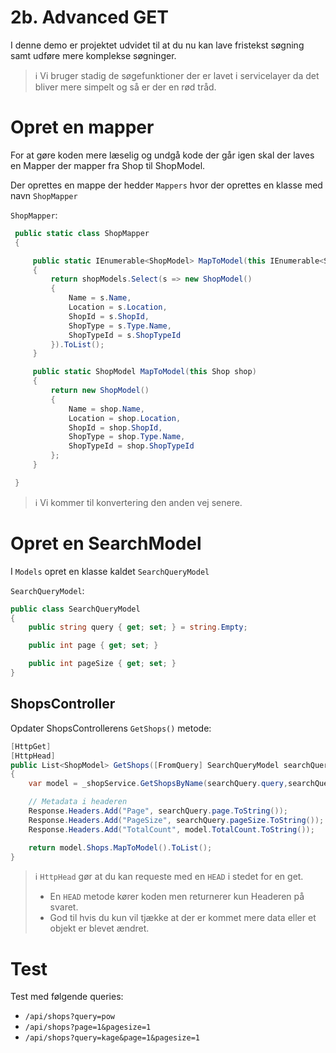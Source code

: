# 2b. Advanced GET

I denne demo er projektet udvidet til at du nu kan lave fristekst søgning samt udføre mere komplekse søgninger.

> ℹ️ Vi bruger stadig de søgefunktioner der er lavet i servicelayer da det bliver mere simpelt og så er der en rød tråd.

# Opret en mapper

For at gøre koden  mere læselig og undgå kode der går igen skal der laves en Mapper der mapper fra Shop til ShopModel.

Der oprettes en mappe der hedder `Mappers` hvor der oprettes en klasse med navn `ShopMapper`

`ShopMapper`:
```C#
 public static class ShopMapper
 {

     public static IEnumerable<ShopModel> MapToModel(this IEnumerable<Shop> shopModels)
     {
         return shopModels.Select(s => new ShopModel()
         {
             Name = s.Name,
             Location = s.Location,
             ShopId = s.ShopId,
             ShopType = s.Type.Name,
             ShopTypeId = s.ShopTypeId
         }).ToList();
     }

     public static ShopModel MapToModel(this Shop shop)
     {
         return new ShopModel()
         {
             Name = shop.Name,
             Location = shop.Location,
             ShopId = shop.ShopId,
             ShopType = shop.Type.Name,
             ShopTypeId = shop.ShopTypeId
         };
     }

 }
```

> ℹ️ Vi kommer til konvertering den anden vej senere.


# Opret en SearchModel

I `Models` opret en klasse kaldet `SearchQueryModel`

`SearchQueryModel`:
```C#
public class SearchQueryModel
{
    public string query { get; set; } = string.Empty;

    public int page { get; set; }

    public int pageSize { get; set; }
}
```

## ShopsController

Opdater ShopsControllerens `GetShops()` metode:
```C#
[HttpGet]
[HttpHead]
public List<ShopModel> GetShops([FromQuery] SearchQueryModel searchQuery)
{
    var model = _shopService.GetShopsByName(searchQuery.query,searchQuery.page,searchQuery.pageSize);

    // Metadata i headeren
    Response.Headers.Add("Page", searchQuery.page.ToString());
    Response.Headers.Add("PageSize", searchQuery.pageSize.ToString());
    Response.Headers.Add("TotalCount", model.TotalCount.ToString());

    return model.Shops.MapToModel().ToList();
}
```
> ℹ️ `HttpHead` gør at du kan requeste med en `HEAD` i stedet for en get.
> - En `HEAD` metode kører koden men returnerer kun Headeren på svaret.
> - God til hvis du kun vil tjække at der er kommet mere data eller et objekt er blevet ændret.

# Test
Test med følgende queries:

- `/api/shops?query=pow`
- `/api/shops?page=1&pagesize=1`
- `/api/shops?query=kage&page=1&pagesize=1`
